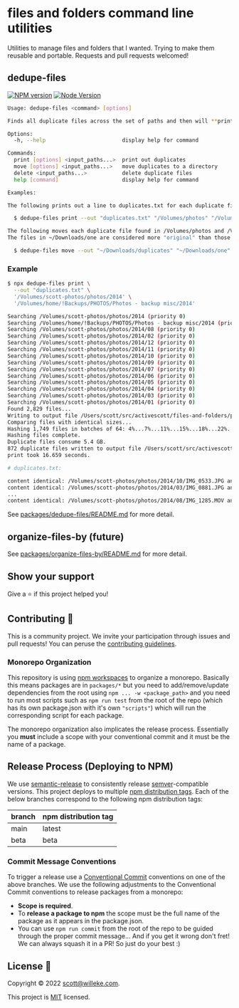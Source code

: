 # files and folders command line utilities

Utilities to manage files and folders that I wanted. Trying to make them reusable and portable. Requests and pull requests welcomed!

## dedupe-files

[![NPM version](https://img.shields.io/npm/v/dedupe-files.svg)](https://www.npmjs.com/package/dedupe-files)
[![Node Version](https://img.shields.io/node/v/dedupe-files.svg)](https://github.com/activescott/files-and-folders)

```sh
Usage: dedupe-files <command> [options]

Finds all duplicate files across the set of paths and then will **print** them out, **move** them to a directory, or **delete** them. Duplicates are identified by their actual content not their name or other attributes.

Options:
  -h, --help                        display help for command

Commands:
  print [options] <input_paths...>  print out duplicates
  move [options] <input_paths...>   move duplicates to a directory
  delete <input_paths...>           delete duplicate files
  help [command]                    display help for command

Examples:

The following prints out a line to duplicates.txt for each duplicate file found in /Volumes/photos and /Volumes/backups/photos:

  $ dedupe-files print --out "duplicates.txt" "/Volumes/photos" "/Volumes/backups/photos"

The following moves each duplicate file found in /Volumes/photos and /Volumes/backups/photos to ~/Downloads/duplicates.
The files in ~/Downloads/one are considered more "original" than those in ~/Downloads/two since it appears earlier on the command line:

  $ dedupe-files move --out "~/Downloads/duplicates" "~/Downloads/one" "~/Downloads/two"
```

### Example

```sh
$ npx dedupe-files print \
  --out "duplicates.txt" \
  '/Volumes/scott-photos/photos/2014' \
  '/Volumes/home/!Backups/PHOTOS/Photos - backup misc/2014'

Searching /Volumes/scott-photos/photos/2014 (priority 0)
Searching /Volumes/home/!Backups/PHOTOS/Photos - backup misc/2014 (priority 1)
Searching /Volumes/scott-photos/photos/2014/08 (priority 0)
Searching /Volumes/scott-photos/photos/2014/02 (priority 0)
Searching /Volumes/scott-photos/photos/2014/12 (priority 0)
Searching /Volumes/scott-photos/photos/2014/11 (priority 0)
Searching /Volumes/scott-photos/photos/2014/10 (priority 0)
Searching /Volumes/scott-photos/photos/2014/09 (priority 0)
Searching /Volumes/scott-photos/photos/2014/07 (priority 0)
Searching /Volumes/scott-photos/photos/2014/06 (priority 0)
Searching /Volumes/scott-photos/photos/2014/05 (priority 0)
Searching /Volumes/scott-photos/photos/2014/04 (priority 0)
Searching /Volumes/scott-photos/photos/2014/03 (priority 0)
Searching /Volumes/scott-photos/photos/2014/01 (priority 0)
Found 2,829 files...
Writing to output file /Users/scott/src/activescott/files-and-folders/packages/dedupe-files/tests/integration/print-photos-small.sh.out.
Comparing files with identical sizes...
Hashing 1,749 files in batches of 64: 4%...7%...11%...15%...18%...22%...26%...29%...33%...37%...40%...44%...48%...51%...55%...59%...62%...66%...70%...73%...77%...81%...84%...88%...91%...95%...
Hashing files complete.
Duplicate files consume 5.4 GB.
872 duplicate files written to output file /Users/scott/src/activescott/files-and-folders/packages/dedupe-files/tests/integration/print-photos-small.sh.out.
print took 16.659 seconds.

# duplicates.txt:

content identical: /Volumes/scott-photos/photos/2014/10/IMG_0533.JPG and /Volumes/home/!Backups/PHOTOS/Photos - backup misc/2014/IMG_0070.jpg
content identical: /Volumes/scott-photos/photos/2014/03/IMG_0881.JPG and /Volumes/home/!Backups/PHOTOS/Photos - backup misc/2014/IMG_0881.JPG
...
content identical: /Volumes/scott-photos/photos/2014/08/IMG_1285.MOV and /Volumes/home/!Backups/PHOTOS/Photos - backup misc/2014/IMG_1285.MOV
```

See [packages/dedupe-files/README.md](packages/dedupe-files/README.md) for more detail.

## organize-files-by (future)

See [packages/organize-files-by/README.md](packages/organize-files-by/README.md) for more detail.

## Show your support

Give a ⭐️ if this project helped you!

## Contributing 🤝

This is a community project. We invite your participation through issues and pull requests! You can peruse the [contributing guidelines](.github/CONTRIBUTING.md).

### Monorepo Organization

This repository is using [npm workspaces](https://docs.npmjs.com/cli/v7/using-npm/workspaces) to organize a monorepo. Basically this means packages are in `packages/*` but you need to add/remove/update dependencies from the root using `npm ... -w <package_path>` and you need to run most scripts such as `npm run test` from the root of the repo (which has its own package.json with it's own `"scripts"`) which will run the corresponding script for each package.

The monorepo organization also implicates the release process. Essentially you **must** include a scope with your conventional commit and it must be the name of a package.

## Release Process (Deploying to NPM)

We use [semantic-release](https://github.com/semantic-release/semantic-release) to consistently release [semver](https://semver.org/)-compatible versions. This project deploys to multiple [npm distribution tags](https://docs.npmjs.com/cli/dist-tag). Each of the below branches correspond to the following npm distribution tags:

| branch | npm distribution tag |
| ------ | -------------------- |
| main   | latest               |
| beta   | beta                 |

### Commit Message Conventions

To trigger a release use a [Conventional Commit](https://www.conventionalcommits.org/en/v1.0.0/) conventions on one of the above branches. We use the following adjustments to the Conventional Commit conventions to release packages from a monorepo:

- **Scope is required**.
- To **release a package to npm** the scope must be the full name of the package as it appears in the package.json.
- You can use `npm run commit` from the root of the repo to be guided through the proper commit message... And if you get it wrong don't fret! We can always squash it in a PR! So just do your best :)

## License 📝

Copyright © 2022 [scott@willeke.com](https://github.com/activescott).

This project is [MIT](LICENSE) licensed.
